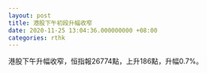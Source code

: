 ```yaml
---
layout: post
title: 港股下午初段升幅收窄
date: 2020-11-25 13:04:36.000000000 +08:00
categories: rthk
---
```


港股下午升幅收窄，恒指報26774點，上升186點，升幅0.7%。
